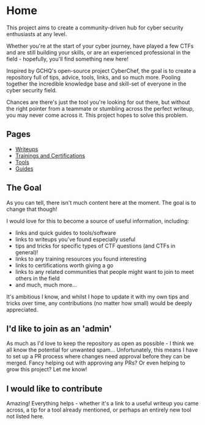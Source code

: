 # Home

This project aims to create a community-driven hub for cyber security enthusiasts at any level.

Whether you're at the start of your cyber journey, have played a few CTFs and are still building your skills, or are an experienced professional in the field - hopefully, you'll find something new here!

Inspired by GCHQ's open-source project CyberChef, the goal is to create a repository full of tips, advice, tools, links, and so much more. Pooling together the incredible knowledge base and skill-set of everyone in the cyber security field.

Chances are there's just the tool you're looking for out there, but without the right pointer from a teammate or stumbling across the perfect writeup, you may never come across it. This project hopes to solve this problem.

## Pages
- [Writeups](https://github.com/qwerty-the-fish/cyber-team-toolkit/blob/main/writeups.md)
- [Trainings and Certifications](https://github.com/qwerty-the-fish/cyber-team-toolkit/blob/main/trainings_and_certifications.md)
- [Tools](https://github.com/qwerty-the-fish/cyber-team-toolkit/tree/main/tools)
- [Guides](https://github.com/qwerty-the-fish/cyber-team-toolkit/tree/main/guides)

## The Goal

As you can tell, there isn't much content here at the moment. The goal is to change that though!

I would love for this to become a source of useful information, including:

- links and quick guides to tools/software
- links to writeups you've found especially useful
- tips and tricks for specific types of CTF questions (and CTFs in general)!
- links to any training resources you found interesting
- links to certifications worth giving a go
- links to any related communities that people might want to join to meet others in the field
- and much, much more...

It's ambitious I know, and whilst I hope to update it with my own tips and tricks over time, any contributions (no matter how small) would be deeply appreciated. 

## I'd like to join as an 'admin'

As much as I'd love to keep the repository as open as possible - I think we all know the potential for unwanted spam... Unfortunately, this means I have to set up a PR process where changes need approval before they can be merged. Fancy helping out with approving any PRs? Or even helping to grow this project? Let me know!

## I would like to contribute

Amazing! Everything helps - whether it's a link to a useful writeup you came across, a tip for a tool already mentioned, or perhaps an entirely new tool not listed here.